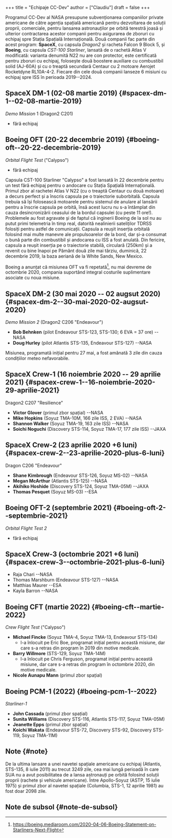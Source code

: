 +++
title = "Echipaje CC-Dev"
author = ["Claudiu"]
draft = false
+++

Programul CC-Dev al NASA presupune subvenționarea companiilor private americane de către agenția spațială americană pentru dezvoltarea de soluții proprii, comerciale, pentru lansarea astronauților pe orbită terestră joasă și ulterior contractarea acestor companii pentru asigurarea de zboruri cu echipaj spre Stația Spațială Internațională. Două companii fac parte din acest program: **SpaceX**, cu capsula _Dragon2_ și racheta Falcon 9 Block 5, și **Boeing**, cu capsula _CST-100 Starliner_, lansată de o rachetă Atlas V modificată: varianta denumită N22 nu are con protector, este certificată pentru zboruri cu echipaj, folosește două boostere auxiliare cu combustibil solid (AJ-60A) și cu o treaptă secundară Centaur cu 2 motoare Aerojet Rocketdyne RL10A-4-2. Fiecare din cele două companii lanseze 6 misiuni cu echipaj spre ISS în perioada 2019--2024.


## SpaceX DM-1 (02-08 martie 2019) {#spacex-dm-1--02-08-martie-2019}

_Demo Mission_ 1 (Dragon2 C201)

-   fără echipaj


## Boeing OFT (20-22 decembrie 2019) {#boeing-oft--20-22-decembrie-2019}

_Orbital Flight Test_ ("Calypso")

-   fără echipaj

Capsula CST-100 Starliner "Calypso" a fost lansată în 22 decembrie pentru un test fără echipaj pentru o andocare cu Stația Spațială Internațională. Primul zbor al rachetei Atlas V N22 (cu o treaptă Centaur cu două motoare) a decurs perfect și a înscris capsula pe o traiectorie suborbitală. Capsula trebuia să își folosească motoarele pentru sistemul de anulare al lansării pentru a înscrie capsula pe orbită, însă acest lucru nu s-a întâmplat din cauza desincronizării ceasului de la bordul capsulei (cu peste 11 ore!). Problemele au fost agravate și de faptul că inginerii Boeing de la sol nu au putut primi telemetria în timp real, datorită nealinierii sateliților TDRSS folosiți pentru astfel de comunicații. Capsula a reușit inserția orbitală folosind mai multe manevre ale propulsoarelor de la bord, dar și-a consumat o bună parte din combustibil și andocarea cu ISS a fost anulată. Din fericire, capsula a reușit inserția pe o traiectorie stabilă, circulară (250km) și a revenit cu bine înapoi pe Pământ două zile mai târziu, duminică, 22 decembrie 2019, la baza aeriană de la White Sands, New Mexico.

Boeing a anunțat că misiunea OFT va fi repetată[^fn:1], nu mai devreme de octombrie 2020, compania suportând integral costurile suplimentare asociate cu noua misiune.


## SpaceX DM-2 (30 mai 2020 -- 02 augsut 2020) {#spacex-dm-2--30-mai-2020-02-augsut-2020}

_Demo Mission 2_ (Dragon2 C206 "Endeavour")

-   **Bob Behnken** (pilot Endeavour STS-123, STS-130; 6 EVA = 37 ore) --NASA
-   **Doug Hurley** (pilot Atlantis STS-135, Endeavour STS-127) --NASA

Misiunea, programată inițial pentru 27 mai, a fost amânată 3 zile din cauza condițiilor meteo nefavorabile.


## SpaceX Crew-1 (16 noiembrie 2020 -- 29 aprilie 2021) {#spacex-crew-1--16-noiembrie-2020-29-aprilie-2021}

Dragon2 C207 "Resilience"

-   **Victor Glover** (primul zbor spațial) --NASA
-   **Mike Hopkins** (Soyuz TMA-10M, 166 zile ISS, 2 EVA) --NASA
-   **Shannon Walker** (Soyuz TMA-19, 163 zile ISS)  --NASA
-   **Soichi Noguchi** (Discovery STS-114, Soyuz TMA-17, 177 zile ISS) --JAXA


## SpaceX Crew-2 (23 aprilie 2020 +6 luni) {#spacex-crew-2--23-aprilie-2020-plus-6-luni}

Dragon C206 "Endeavour"

-   **Shane Kimbrough** (Endeavour STS-126, Soyuz MS-02) --NASA
-   **Megan McArthur** (Atlantis STS-125) --NASA
-   **Akihiko Hoshide** (Discovery STS-124, Soyuz TMA-05M) --JAXA
-   **Thomas Pesquet** (Soyuz MS-03) --ESA


## Boeing OFT-2 (septembrie 2021) {#boeing-oft-2--septembrie-2021}

_Orbital Flight Test 2_

-   fără echipaj


## SpaceX Crew-3 (octombrie 2021 +6 luni) {#spacex-crew-3--octombrie-2021-plus-6-luni}

-   Raja Chari --NASA
-   Thomas Marshburn (Endeavour STS-127)  --NASA
-   Matthias Maurer --ESA
-   Kayla Barron --NASA


## Boeing CFT (martie 2022) {#boeing-cft--martie-2022}

_Crew Flight Test_ ("Calypso")

-   **Michael Fincke** (Soyuz TMA-4, Soyuz TMA-13, Endeavour STS-134)
    -   l-a înlocuit pe Eric Boe, programat inițial pentru această misiune, dar care s-a retras din program în 2019 din motive medicale.
-   **Barry Willmore** (STS-129, Soyuz TMA-14M)
    -   l-a înlocuit pe Chris Ferguson, programat inițial pentru această misiune, dar care s-a retras din program în octombrie 2020, din motive medicale.
-   **Nicole Aunapu Mann** (primul zbor spațial)


## Boeing PCM-1 (2022) {#boeing-pcm-1--2022}

_Starliner-1_

-   **John Cassada** (primul zbor spațial)
-   **Sunita Williams** (Discovery STS-116, Atlantis STS-117, Soyuz TMA-05M)
-   **Jeanette Epps** (primul zbor spațial)
-   **Koichi Wakata** (Endeavour STS-72, Discovery STS-92, Discovery STS-119, Soyuz TMA-11M)


## Note {#note}

De la ultima lansare a unei navetei spațiale americane cu echipaj (Atlantis, STS-135, 8 iulie 2011) au trecut 3249 zile, cea mai lungă perioadă în care SUA nu a avut posibilitatea de a lansa astronauți pe orbită folosind soluții proprii (rachete și vehicule americane). Între Apollo-Soyuz (ASTP, 15 iulie 1975) și primul zbor al navetei spațiale (Columbia, STS-1, 12 aprilie 1981) au fost doar 2098 zile.


## Note de subsol {#note-de-subsol}

[^fn:1]: <https://boeing.mediaroom.com/2020-04-06-Boeing-Statement-on-Starliners-Next-Flight>